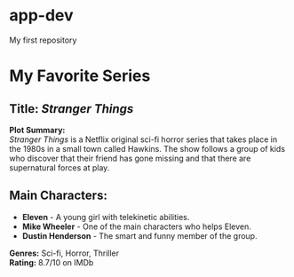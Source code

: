 # app-dev
My first repository
# My Favorite Series

## Title: *Stranger Things*

**Plot Summary:**  
*Stranger Things* is a Netflix original sci-fi horror series that takes place in the 1980s in a small town called Hawkins. The show follows a group of kids who discover that their friend has gone missing and that there are supernatural forces at play.

## Main Characters:
- **Eleven** - A young girl with telekinetic abilities.
- **Mike Wheeler** - One of the main characters who helps Eleven.
- **Dustin Henderson** - The smart and funny member of the group.

**Genres:** Sci-fi, Horror, Thriller  
**Rating:** 8.7/10 on IMDb
